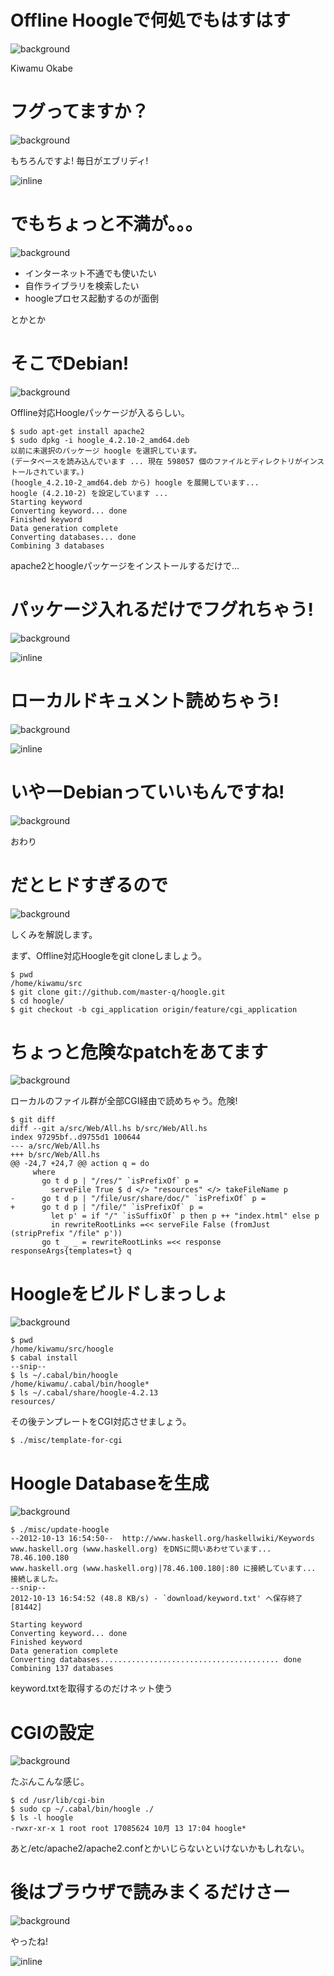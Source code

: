 # Offline Hoogleで何処でもはすはす
![background](debian.png)

Kiwamu Okabe

# フグってますか？
![background](debian_clear.png)

もちろんですよ!
毎日がエブリディ!

![inline](hoogle.png)

# でもちょっと不満が。。。
![background](debian_clear.png)

* インターネット不通でも使いたい
* 自作ライブラリを検索したい
* hoogleプロセス起動するのが面倒

とかとか

# そこでDebian!
![background](debian_clear.png)

Offline対応Hoogleパッケージが入るらしい。

~~~
$ sudo apt-get install apache2
$ sudo dpkg -i hoogle_4.2.10-2_amd64.deb
以前に未選択のパッケージ hoogle を選択しています。
(データベースを読み込んでいます ... 現在 598057 個のファイルとディレクトリがインストールされています。)
(hoogle_4.2.10-2_amd64.deb から) hoogle を展開しています...
hoogle (4.2.10-2) を設定しています ...
Starting keyword
Converting keyword... done
Finished keyword
Data generation complete
Converting databases... done
Combining 3 databases
~~~

apache2とhoogleパッケージをインストールするだけで...

# パッケージ入れるだけでフグれちゃう!
![background](debian_clear.png)

![inline](hoogle_on_debian.png)

# ローカルドキュメント読めちゃう!
![background](debian_clear.png)

![inline](localdoc_on_debian.png)

# いやーDebianっていいもんですね!
![background](debian_clear.png)

おわり

# だとヒドすぎるので
![background](debian_clear.png)

しくみを解説します。

まず、Offline対応Hoogleをgit cloneしましょう。

~~~
$ pwd
/home/kiwamu/src
$ git clone git://github.com/master-q/hoogle.git
$ cd hoogle/
$ git checkout -b cgi_application origin/feature/cgi_application
~~~

# ちょっと危険なpatchをあてます
![background](debian_clear.png)

ローカルのファイル群が全部CGI経由で読めちゃう。危険!

~~~ {.patch}
$ git diff
diff --git a/src/Web/All.hs b/src/Web/All.hs
index 97295bf..d9755d1 100644
--- a/src/Web/All.hs
+++ b/src/Web/All.hs
@@ -24,7 +24,7 @@ action q = do
     where
       go t d p | "/res/" `isPrefixOf` p =
         serveFile True $ d </> "resources" </> takeFileName p
-      go t d p | "/file/usr/share/doc/" `isPrefixOf` p =
+      go t d p | "/file/" `isPrefixOf` p =
         let p' = if "/" `isSuffixOf` p then p ++ "index.html" else p
         in rewriteRootLinks =<< serveFile False (fromJust (stripPrefix "/file" p'))
       go t _ _ = rewriteRootLinks =<< response responseArgs{templates=t} q
~~~

# Hoogleをビルドしまっしょ
![background](debian_clear.png)

~~~
$ pwd
/home/kiwamu/src/hoogle
$ cabal install
--snip--
$ ls ~/.cabal/bin/hoogle
/home/kiwamu/.cabal/bin/hoogle*
$ ls ~/.cabal/share/hoogle-4.2.13
resources/
~~~

その後テンプレートをCGI対応させましょう。

~~~
$ ./misc/template-for-cgi
~~~

# Hoogle Databaseを生成
![background](debian_clear.png)

~~~
$ ./misc/update-hoogle
--2012-10-13 16:54:50--  http://www.haskell.org/haskellwiki/Keywords
www.haskell.org (www.haskell.org) をDNSに問いあわせています... 78.46.100.180
www.haskell.org (www.haskell.org)|78.46.100.180|:80 に接続しています... 接続しました。
--snip--
2012-10-13 16:54:52 (48.8 KB/s) - `download/keyword.txt' へ保存終了 [81442]

Starting keyword
Converting keyword... done
Finished keyword
Data generation complete
Converting databases........................................ done
Combining 137 databases
~~~

keyword.txtを取得するのだけネット使う

# CGIの設定
![background](debian_clear.png)

たぶんこんな感じ。

~~~
$ cd /usr/lib/cgi-bin
$ sudo cp ~/.cabal/bin/hoogle ./
$ ls -l hoogle
-rwxr-xr-x 1 root root 17085624 10月 13 17:04 hoogle*
~~~

あと/etc/apache2/apache2.confとかいじらないといけないかもしれない。

# 後はブラウザで読みまくるだけさー
![background](debian_clear.png)

やったね!

![inline](hoogle_on_anyplatform.png)

